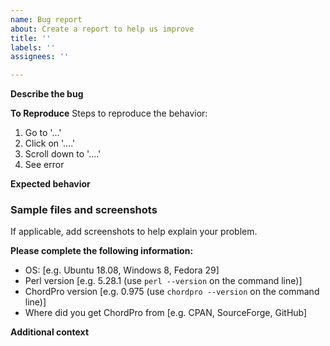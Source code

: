 ```yaml
---
name: Bug report
about: Create a report to help us improve
title: ''
labels: ''
assignees: ''

---
```


<!--
The issue tracker is for bug reporting.
Please use the [ChordPro user group](https://groups.google.com/forum/#!forum/chordpro) for general questions on how to use ChordPro.
-->

**Describe the bug**
<!-- A clear and concise description of what the bug is. -->

**To Reproduce**
Steps to reproduce the behavior:
1. Go to '...'
2. Click on '....'
3. Scroll down to '....'
4. See error

**Expected behavior**
<!-- A clear and concise description of what you expected to happen. -->

### Sample files and screenshots
<!-- Adding a small example ChordPro file that shows the problem often helps. If you use custom configuration include that as well.
If applicable, add screenshots to help explain your problem.
If PDF output can be generated re-run chordpro with --debug and
include the resultant PDF in the bug report.
-->

If applicable, add screenshots to help explain your problem.

**Please complete the following information:**
 - OS: [e.g. Ubuntu 18.08, Windows 8, Fedora 29]
 - Perl version [e.g. 5.28.1 (use `perl --version` on the command line)]
 - ChordPro version [e.g. 0.975 (use `chordpro --version` on the command line)]
 - Where did you get ChordPro from [e.g. CPAN, SourceForge, GitHub]

**Additional context**
<!-- Add any other context about the problem here. -->
